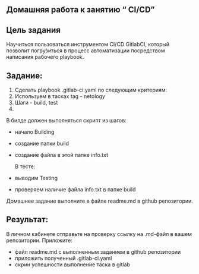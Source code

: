 ## Домашняя работа к занятию “ CI/CD”
## **Цель задания**

Научиться пользоваться инструментом CI/CD GitlabCI, который позволит погрузиться в процесс автоматизации посредством написания рабочего playbook.

## **Задание**:

1. Сделать playbook .gitlab-ci.yaml по следующим критериям:
2. Используем в тасках tag - netology
3. Шаги - build, test
4. 
В билде должен выполняться скрипт из шагов:
- начало Building
- создание папки build
- создание файла в этой папке info.txt


  В тесте:
- выводим Testing
- проверяем наличие файла info.txt в папке build

Домашнее задание выполните в файле readme.md в github репозитории.

## **Результат**:
В личном кабинете отправьте на проверку ссылку на .md-файл в вашем репозитории. Приложите:
- файл readme.md с выполненным заданием в github репозитории
- приложить полученный .gitlab-ci.yaml
- скрин успешности выполнение таска в gitlab

